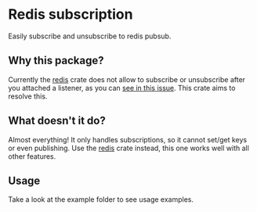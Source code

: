 # Redis subscription

Easily subscribe and unsubscribe to redis pubsub.

## Why this package?

Currently the [redis](https://crates.io/crates/redis) crate does not allow to subscribe or unsubscribe after you attached a listener, as you can [see in this issue](https://github.com/mitsuhiko/redis-rs/issues/509).
This crate aims to resolve this.

## What doesn't it do?

Almost everything! It only handles subscriptions, so it cannot set/get keys or even publishing.
Use the [redis](https://crates.io/crates/redis) crate instead, this one works well with all other features.

## Usage

Take a look at the example folder to see usage examples.
